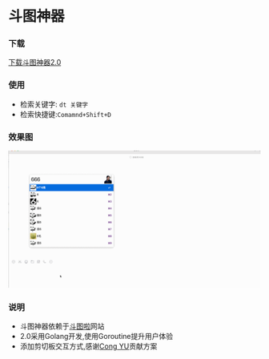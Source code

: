 # 斗图神器

### 下载

[下载斗图神器2.0](resource/DouTu.alfredworkflow)

### 使用

- 检索关键字: `dt 关键字`
- 检索快捷键:`Comamnd+Shift+D`

### 效果图

 ![效果图](resource/preview.gif)

### 说明

- 斗图神器依赖于[斗图啦](https://www.doutula.com)网站
- 2.0采用Golang开发,使用Goroutine提升用户体验
- 添加剪切板交互方式,感谢[Cong YU](https://github.com/imcuttle)贡献方案